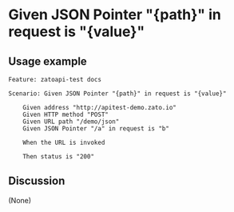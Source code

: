 
Given JSON Pointer "{path}" in request is "{value}"
=============================================================================================================

Usage example
-------------

```
Feature: zatoapi-test docs

Scenario: Given JSON Pointer "{path}" in request is "{value}"

    Given address "http://apitest-demo.zato.io"
    Given HTTP method "POST"
    Given URL path "/demo/json"
    Given JSON Pointer "/a" in request is "b"

    When the URL is invoked

    Then status is "200"
```

Discussion
----------

(None)